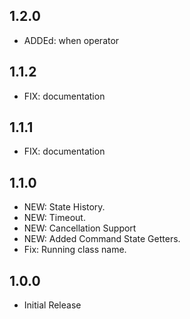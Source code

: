 ## 1.2.0
* ADDEd: when operator

## 1.1.2
* FIX: documentation

## 1.1.1
* FIX: documentation

## 1.1.0

* NEW: State History.
* NEW: Timeout.
* NEW: Cancellation Support
* NEW: Added Command State Getters.
* Fix: Running class name.


## 1.0.0

* Initial Release
